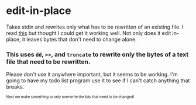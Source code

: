 # edit-in-place
Takes stdin and rewrites only what has to be rewritten of an existing file. I read [this](https://backreference.org/2011/01/29/in-place-editing-of-files/) but thought I could get it working well. Not only does it edit in-place, it leaves bytes that don't need to change alone.

### This uses `dd`, `>>`, and `truncate` to rewrite only the bytes of a text file that need to be rewritten.
Please don't use it anywhere important, but it seems to be working. I'm going to have my todo list program use it to see if I can't catch anything that breaks.

<sup><sub>Next we make something to only overwrite the *bits* that need to be changed!
